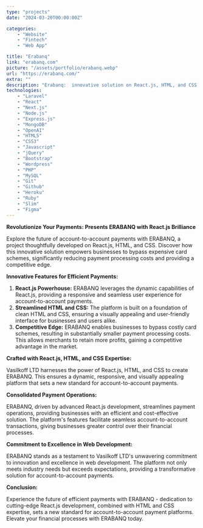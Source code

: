 ```yaml
---
type: "projects"
date: "2024-03-20T00:00:00Z"

categories: 
    - "Website"
    - "Fintech"
    - "Web App"

title: "Erabanq"
link: "erabanq.com"
picture: "/assets/portfolio/erabanq.webp"
url: "https://erabanq.com/"
extra: ""
description: "Erabanq:  innovative solution on React.js, HTML, and CSS. Revolutionize business transactions with cost-effective account-to-account payments, gaining a competitive edge."
technologies: 
    - "Laravel"
    - "React"
    - "Next.js"
    - "Node.js"
    - "Express.js"
    - "MongoDB"
    - "OpenAI"
    - "HTML5"
    - "CSS3"
    - "Javascript"
    - "jQuery"
    - "Bootstrap"
    - "Wordpress"
    - "PHP"
    - "MySQL"
    - "Git"
    - "Github"
    - "Heroku"
    - "Ruby"
    - "Slim"
    - "Figma"
---
```

**Revolutionize Your Payments: Presents ERABANQ with React.js Brilliance**

Explore the future of account-to-account payments with ERABANQ, a project thoughtfully developed on React.js, HTML, and CSS. Discover how this innovative solution empowers businesses to bypass expensive card schemes, significantly reducing payment processing costs and providing a competitive edge.

**Innovative Features for Efficient Payments:**

1. **React.js Powerhouse:** ERABANQ leverages the dynamic capabilities of React.js, providing a responsive and seamless user experience for account-to-account payments.
2. **Streamlined HTML and CSS:** The platform is built on a foundation of clean HTML and CSS, ensuring a visually appealing and user-friendly interface for businesses and users alike.
3. **Competitive Edge:** ERABANQ enables businesses to bypass costly card schemes, resulting in substantially smaller payment processing costs. This allows merchants to retain more profits, gaining a competitive advantage in the market.

**Crafted with React.js, HTML, and CSS Expertise:**

Vasilkoff LTD harnesses the power of React.js, HTML, and CSS to create ERABANQ. This ensures a dynamic, responsive, and visually appealing platform that sets a new standard for account-to-account payments.

**Consolidated Payment Operations:**

ERABANQ, driven by advanced React.js development, streamlines payment operations, providing businesses with an efficient and cost-effective solution. The platform's features facilitate seamless account-to-account transactions, giving businesses greater control over their financial processes.

**Commitment to Excellence in Web Development:**

ERABANQ stands as a testament to Vasilkoff LTD's unwavering commitment to innovation and excellence in web development. The platform not only meets industry needs but exceeds expectations, providing a transformative solution for account-to-account payments.

**Conclusion:**

Experience the future of efficient payments with ERABANQ - dedication to cutting-edge React.js development, combined with HTML and CSS expertise, sets a new standard for account-to-account payment platforms. Elevate your financial processes with ERABANQ today.
